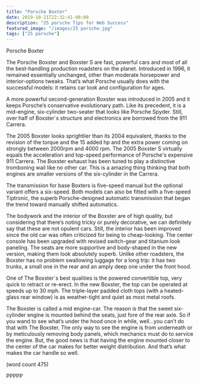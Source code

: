 ```yaml
---
title: "Porsche Boxter"
date: 2019-10-21T22:32:41-08:00
description: "25 porsche Tips for Web Success"
featured_image: "/images/25 porsche.jpg"
tags: ["25 porsche"]
---
```


Porsche Boxter


The Porsche Boxster and Boxster S are fast, powerful cars and most 
of all the best-handling production roadsters on the planet. 
Introduced in 1996, it remained essentially unchanged, other than 
moderate horsepower and interior-options tweaks. That’s what 
Porsche usually does with the successful models: it retains car 
look and configuration for ages. 
	
A more powerful second-generation Boxster was introduced in 2005 
and it keeps Porsche’s conservative evolutionary path. Like its 
precedent, it is a mid-engine, six-cylinder two-seater that looks like 
Porsche Spyder.  Still, over half of Boxster`s structure and electronics 
are borrowed from the 911 Carrera. 
	
The 2005 Boxster looks sprightlier than its 2004 equivalent, thanks 
to the revision of the torque and the 15 added hp and the extra power
coming on strongly between 2000rpm and 4000 rpm. The 2005 
Boxster S virtually equals the acceleration and top-speed performance 
of Porsche's expensive 911 Carrera. The Boxster exhaust has been
tuned to play a distinctive tromboning wail like no other car. This is a 
amazing thing thinking that both engines are smaller versions of the 
six-cylinder in the Carrera. 

The transmission for base Boxters is five-speed manual but the optional 
variant offers a six-speed.  Both models can also be fitted with a 
five-speed Tiptronic, the superb Porsche-designed automatic transmission
that began the trend toward manually shifted automatics.

The bodywork and the interior of the Boxster are of high quality, but considering 
that there’s noting tricky or purely decorative, we can definitely say that 
these are not opulent cars. Still, the interior has been improved since the 
old car was often criticized for being to cheap-looking. The center console 
has been upgraded with revised switch-gear and titanium look paneling. 
The seats are more supportive and body-shaped in the new version, 
making them look absolutely superb. Unlike other roadsters, the Boxster 
has no problem swallowing luggage for a long trip: it has two trunks, a 
small one in the rear and an amply deep one under the front hood. 

One of The Boxster`s best qualities is the powered convertible top, very quick 
to retract or re-erect. In the new Boxster, the top can be operated at speeds 
up to 30 mph. The triple-layer padded cloth tops (with a heated-glass rear 
window) is as weather-tight and quiet as most metal roofs.

The Boxster is called a mid engine-car. The reason is that the sweet six-cylinder 
engine is mounted behind the seats, just fore of the rear axle. So if you wand
to see what’s under the hood once in while, well…you can’t do that with The Boxster. 
The only way to see the engine is from underneath or by meticulously removing 
body panels, which mechanics must do to service the engine. But, the good 
news is that having the engine mounted closer to the center of the car makes 
for better weight distribution. And that’s what makes the car handle so well.

(word count 475)

PPPPP

